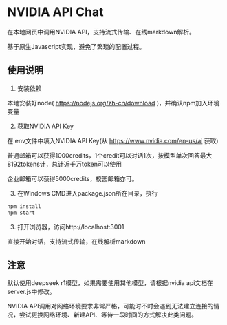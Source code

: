 # NVIDIA API Chat

在本地网页中调用NVIDIA API，支持流式传输、在线markdown解析。

基于原生Javascript实现，避免了繁琐的配置过程。

## 使用说明

1. 安装依赖

本地安装好node( https://nodejs.org/zh-cn/download )，并确认npm加入环境变量

2. 获取NVIDIA API Key

在.env文件中填入NVIDIA API Key(从 https://www.nvidia.com/en-us/ai 获取)

普通邮箱可以获得1000credits，1个credit可以对话1次，按模型单次回答最大8192tokens计，总计近千万token可以使用

企业邮箱可以获得5000credits，校园邮箱亦可。

3. 在Windows CMD进入package.json所在目录，执行

```bash
npm install
npm start
```

3. 打开浏览器，访问http://localhost:3001

直接开始对话，支持流式传输，在线解析markdown

## 注意

默认使用deepseek r1模型，如果需要使用其他模型，请根据nvidia api文档在server.js中修改。

NVIDIA API调用对网络环境要求非常严格，可能时不时会遇到无法建立连接的情况，尝试更换网络环境、新建API、等待一段时间的方式解决此类问题。

